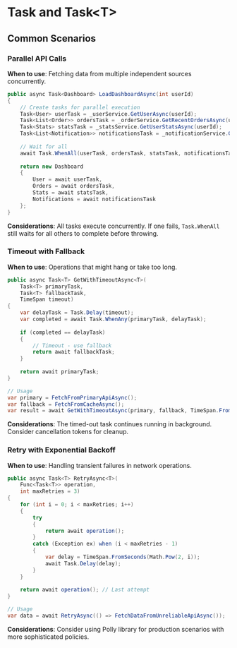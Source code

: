 # Task and Task&lt;T&gt;
## Common Scenarios

### Parallel API Calls

**When to use**: Fetching data from multiple independent sources concurrently.

```csharp
public async Task<Dashboard> LoadDashboardAsync(int userId)
{
    // Create tasks for parallel execution
    Task<User> userTask = _userService.GetUserAsync(userId);
    Task<List<Order>> ordersTask = _orderService.GetRecentOrdersAsync(userId);
    Task<Stats> statsTask = _statsService.GetUserStatsAsync(userId);
    Task<List<Notification>> notificationsTask = _notificationService.GetUnreadAsync(userId);
    
    // Wait for all
    await Task.WhenAll(userTask, ordersTask, statsTask, notificationsTask);
    
    return new Dashboard
    {
        User = await userTask,
        Orders = await ordersTask,
        Stats = await statsTask,
        Notifications = await notificationsTask
    };
}
```

**Considerations**: All tasks execute concurrently. If one fails, `Task.WhenAll` still waits for all others to complete before throwing.

### Timeout with Fallback

**When to use**: Operations that might hang or take too long.

```csharp
public async Task<T> GetWithTimeoutAsync<T>(
    Task<T> primaryTask,
    Task<T> fallbackTask,
    TimeSpan timeout)
{
    var delayTask = Task.Delay(timeout);
    var completed = await Task.WhenAny(primaryTask, delayTask);
    
    if (completed == delayTask)
    {
        // Timeout - use fallback
        return await fallbackTask;
    }
    
    return await primaryTask;
}

// Usage
var primary = FetchFromPrimaryApiAsync();
var fallback = FetchFromCacheAsync();
var result = await GetWithTimeoutAsync(primary, fallback, TimeSpan.FromSeconds(5));
```

**Considerations**: The timed-out task continues running in background. Consider cancellation tokens for cleanup.

### Retry with Exponential Backoff

**When to use**: Handling transient failures in network operations.

```csharp
public async Task<T> RetryAsync<T>(
    Func<Task<T>> operation,
    int maxRetries = 3)
{
    for (int i = 0; i < maxRetries; i++)
    {
        try
        {
            return await operation();
        }
        catch (Exception ex) when (i < maxRetries - 1)
        {
            var delay = TimeSpan.FromSeconds(Math.Pow(2, i));
            await Task.Delay(delay);
        }
    }
    
    return await operation(); // Last attempt
}

// Usage
var data = await RetryAsync(() => FetchDataFromUnreliableApiAsync());
```

**Considerations**: Consider using Polly library for production scenarios with more sophisticated policies.
